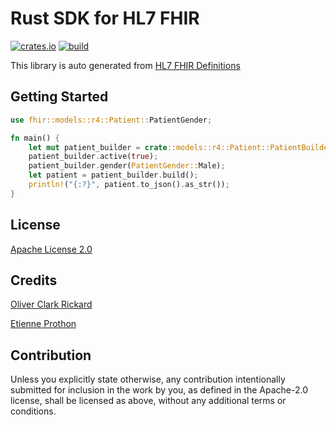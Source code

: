 # Rust SDK for HL7 FHIR

[![crates.io](https://buildstats.info/crate/fhir)](https://crates.io/crates/fhir) [![build](https://github.com/itsbalamurali/rust-fhir/actions/workflows/generate.yml/badge.svg)](https://github.com/itsbalamurali/rust-fhir/actions/workflows/generate.yml)

This library is auto generated from [HL7 FHIR Definitions](https://build.fhir.org/definitions.json.zip)

## Getting Started

```rust
use fhir::models::r4::Patient::PatientGender;

fn main() {
    let mut patient_builder = crate::models::r4::Patient::PatientBuilder::new();
    patient_builder.active(true);
    patient_builder.gender(PatientGender::Male);
    let patient = patient_builder.build();
    println!("{:?}", patient.to_json().as_str());
}
```

## License

[Apache License 2.0](./LICENSE)

## Credits

[Oliver Clark Rickard](https://github.com/ocrickard)

[Etienne Prothon](https://github.com/etienneprothon)

## Contribution

Unless you explicitly state otherwise, any contribution intentionally submitted for inclusion in the work by you, as defined in the Apache-2.0 license, shall be licensed as above, without any additional terms or conditions.
